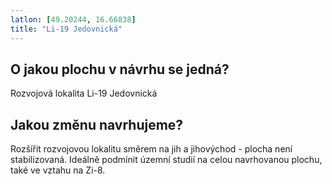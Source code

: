 ```yaml
---
latlon: [49.20244, 16.66838]
title: "Li-19 Jedovnická"
---
```


## O jakou plochu v návrhu se jedná?

Rozvojová lokalita Li-19 Jedovnická

## Jakou změnu navrhujeme?

Rozšířit rozvojovou lokalitu směrem na jih a jihovýchod - plocha není stabilizovaná. Ideálně podmínit územní studií na celou navrhovanou plochu, také ve vztahu na Zi-8.
